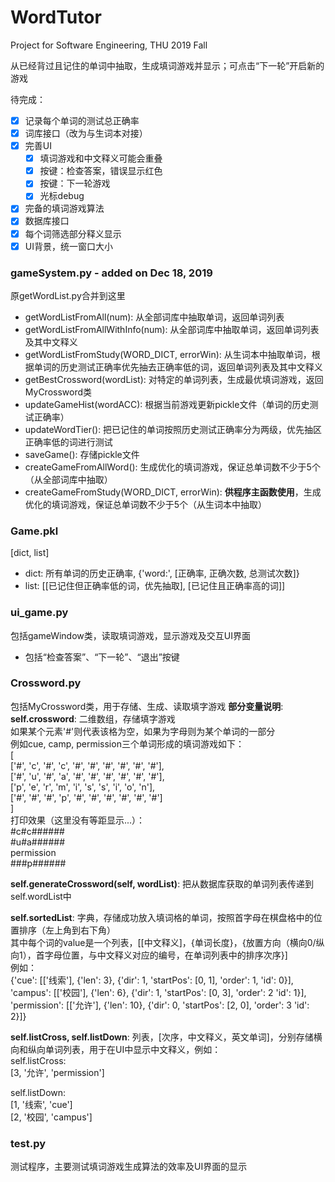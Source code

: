 # WordTutor
Project for Software Engineering, THU 2019 Fall  

从已经背过且记住的单词中抽取，生成填词游戏并显示；可点击“下一轮”开启新的游戏    

待完成：  
- [x] 记录每个单词的测试总正确率
- [x] 词库接口（改为与生词本对接）  
- [x] 完善UI  
    - [x] 填词游戏和中文释义可能会重叠  
    - [x] 按键：检查答案，错误显示红色  
    - [x] 按键：下一轮游戏  
    - [x] 光标debug  
- [x] 完备的填词游戏算法  
- [x] 数据库接口  
- [x] 每个词筛选部分释义显示  
- [x] UI背景，统一窗口大小  

### gameSystem.py - added on Dec 18, 2019  
原getWordList.py合并到这里  
- getWordListFromAll(num): 从全部词库中抽取单词，返回单词列表  
- getWordListFromAllWithInfo(num): 从全部词库中抽取单词，返回单词列表及其中文释义  
- getWordListFromStudy(WORD_DICT, errorWin): 从生词本中抽取单词，根据单词的历史测试正确率优先抽去正确率低的词，返回单词列表及其中文释义  
- getBestCrossword(wordList): 对特定的单词列表，生成最优填词游戏，返回MyCrossword类  
- updateGameHist(wordACC): 根据当前游戏更新pickle文件（单词的历史测试正确率）  
- updateWordTier(): 把已记住的单词按照历史测试正确率分为两级，优先抽区正确率低的词进行测试  
- saveGame(): 存储pickle文件  
- createGameFromAllWord(): 生成优化的填词游戏，保证总单词数不少于5个（从全部词库中抽取）  
- createGameFromStudy(WORD_DICT, errorWin): **供程序主函数使用**，生成优化的填词游戏，保证总单词数不少于5个（从生词本中抽取）  

### Game.pkl  
[dict, list]  
- dict: 所有单词的历史正确率, {'word:', [正确率, 正确次数, 总测试次数]}
- list: [[已记住但正确率低的词，优先抽取], [已记住且正确率高的词]]

### ui_game.py
包括gameWindow类，读取填词游戏，显示游戏及交互UI界面  
- 包括“检查答案”、“下一轮”、“退出”按键

### Crossword.py
包括MyCrossword类，用于存储、生成、读取填字游戏
**部分变量说明**:
**self.crossword**: 二维数组，存储填字游戏  
        如果某个元素'#'则代表该格为空，如果为字母则为某个单词的一部分  
        例如cue, camp, permission三个单词形成的填词游戏如下：  
            [  
            ['#', 'c', '#', 'c', '#', '#', '#', '#', '#', '#'],  
            ['#', 'u', '#', 'a', '#', '#', '#', '#', '#', '#'],  
            ['p', 'e', 'r', 'm', 'i', 's', 's', 'i', 'o', 'n'],  
            ['#', '#', '#', 'p', '#', '#', '#', '#', '#', '#']  
            ]  
        打印效果（这里没有等距显示...）：  
            #c#c######  
            #u#a######  
            permission  
            ###p######  

**self.generateCrossword(self, wordList)**: 把从数据库获取的单词列表传递到self.wordList中  

**self.sortedList**: 字典，存储成功放入填词格的单词，按照首字母在棋盘格中的位置排序（左上角到右下角）  
其中每个词的value是一个列表，[[中文释义]，{单词长度}，{放置方向（横向0/纵向1），首字母位置，与中文释义对应的编号，在单词列表中的排序次序}]  
例如：  
{'cue': [['线索'], {'len': 3}, {'dir': 1, 'startPos': [0, 1], 'order': 1, 'id': 0}],    
'campus': [['校园'], {'len': 6}, {'dir': 1, 'startPos': [0, 3], 'order': 2 'id': 1}],  
'permission': [['允许'], {'len': 10}, {'dir': 0, 'startPos': [2, 0], 'order': 3 'id': 2}]}   

**self.listCross, self.listDown**: 列表，[次序，中文释义，英文单词]，分别存储横向和纵向单词列表，用于在UI中显示中文释义，例如：  
self.listCross:  
[3, '允许', 'permission']  

self.listDown:  
[1, '线索', 'cue']  
[2, '校园', 'campus']  

### test.py  
测试程序，主要测试填词游戏生成算法的效率及UI界面的显示  
